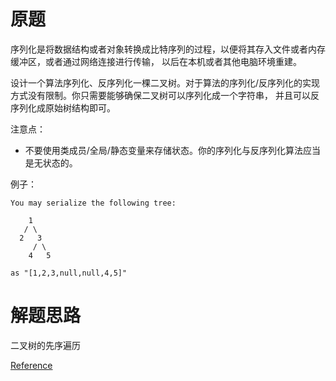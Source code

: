# 原题
序列化是将数据结构或者对象转换成比特序列的过程，以便将其存入文件或者内存缓冲区，或者通过网络连接进行传输，
以后在本机或者其他电脑环境重建。

设计一个算法序列化、反序列化一棵二叉树。对于算法的序列化/反序列化的实现方式没有限制。你只需要能够确保二叉树可以序列化成一个字符串，
并且可以反序列化成原始树结构即可。

注意点：

  - 不要使用类成员/全局/静态变量来存储状态。你的序列化与反序列化算法应当是无状态的。


例子：

```
You may serialize the following tree:

    1
   / \
  2   3
     / \
    4   5

as "[1,2,3,null,null,4,5]"
```

# 解题思路

二叉树的先序遍历

[Reference](http://bookshadow.com/weblog/2015/10/26/leetcode-serialize-and-deserialize-binary-tree/)
